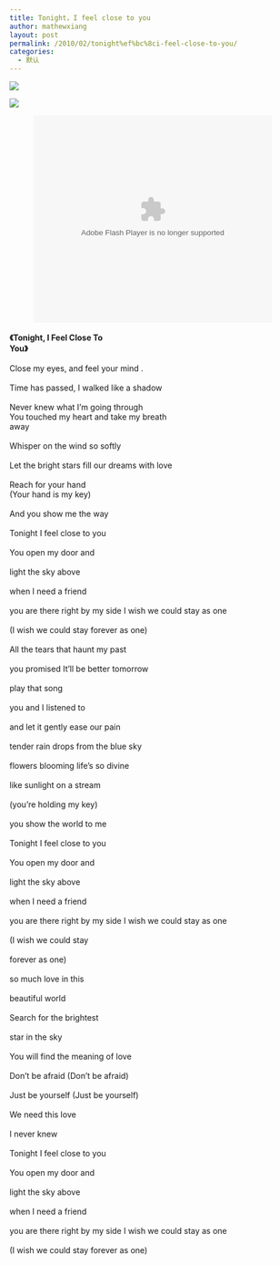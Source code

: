 ```yaml
---
title: Tonight，I feel close to you
author: mathewxiang
layout: post
permalink: /2010/02/tonight%ef%bc%8ci-feel-close-to-you/
categories:
  - 默认
---
```

<p align="center">
  <a href="http://blog.photo.sina.com.cn/showpic.html#url=http://s10.sinaimg.cn/orignal/610f1f05t7ed84b144af9" target="_blank"><img style="TexT-ALiGn: center; DispLAY: block" src="http://s10.sinaimg.cn/middle/610f1f05t7ed84b144af9&#038;690" /></a>
</p>

  
  
<p align="center">
  <a href="http://blog.photo.sina.com.cn/showpic.html#url=http://s9.sinaimg.cn/orignal/610f1f05t7ed84b6fd628" target="_blank"><img style="TexT-ALiGn: center; DispLAY: block" src="http://s9.sinaimg.cn/middle/610f1f05t7ed84b6fd628&#038;690" /></a>
</p>

  
  
<div align="center">
  <embed height="363" type="application/x-shockwave-flash" width="420" src="http://www.tudou.com/v/JEaVODITIo4" allowscriptaccess="samedomain" allowfullscreen="true" wmode="opaque" />
</div>

<div align="center">
   
</div>

<div align="left">
  <strong>《Tonight, I Feel Close To<br /> You》</strong><br /><br /> Close my eyes, and feel your mind .<br /><br /> Time has passed, I walked like a shadow<br /><br /> Never knew what I’m going through
</div>

<div align="left">
  You touched my heart and take my breath<br /> away<br /><br /> Whisper on the wind so softly<br /><br /> Let the bright stars fill our dreams with love<br /><br /> Reach for your hand
</div>

<div align="left">
  (Your hand is my key)<br /><br /> And you show me the way<br /><br /> Tonight I feel close to you<br /><br /> You open my door and<br /><br /> light the sky above<br /><br /> when I need a friend<br /><br /> you are there right by my side I wish we could stay as one<br /><br /> (I wish we could stay forever as one)<br /><br /> All the tears that haunt my past<br /><br /> you promised It’ll be better tomorrow<br /><br /> play that song<br /><br /> you and I listened to<br /><br /> and let it gently ease our pain<br /><br /> tender rain drops from the blue sky<br /><br /> flowers blooming life’s so divine<br /><br /> like sunlight on a stream<br /><br /> (you’re holding my key)<br /><br /> you show the world to me<br /><br /> Tonight I feel close to you<br /><br /> You open my door and<br /><br /> light the sky above<br /><br /> when I need a friend<br /><br /> you are there right by my side I wish we could stay as one<br /><br /> (I wish we could stay<br /><br /> forever as one)<br /><br /> so much love in this<br /><br /> beautiful world<br /><br /> Search for the brightest<br /><br /> star in the sky<br /><br /> You will find the meaning of love<br /><br /> Don’t be afraid (Don’t be afraid)<br /><br /> Just be yourself (Just be yourself)<br /><br /> We need this love<br /><br /> I never knew<br /><br /> Tonight I feel close to you<br /><br /> You open my door and<br /><br /> light the sky above<br /><br /> when I need a friend<br /><br /> you are there right by my side I wish we could stay as one<br /><br /> (I wish we could stay forever as one)<br />
</div>

<embed allowscriptaccess="never" />